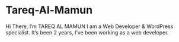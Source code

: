 # Tareq-Al-Mamun
Hi There, I’m TAREQ AL MAMUN I am a Web Developer &amp; WordPress specialist. It’s been 2 years, I’ve been working as a web developer.
